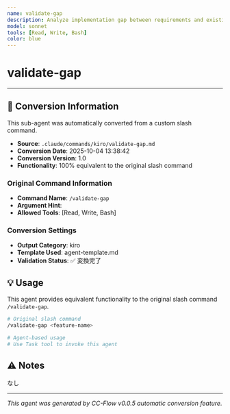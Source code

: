 ```yaml
---
name: validate-gap
description: Analyze implementation gap between requirements and existing codebase
model: sonnet
tools: [Read, Write, Bash]
color: blue
---
```


# validate-gap



---

## 🔄 Conversion Information

This sub-agent was automatically converted from a custom slash command.

- **Source**: `.claude/commands/kiro/validate-gap.md`
- **Conversion Date**: 2025-10-04 13:38:42
- **Conversion Version**: 1.0
- **Functionality**: 100% equivalent to the original slash command

### Original Command Information

- **Command Name**: `/validate-gap`
- **Argument Hint**: <feature-name>
- **Allowed Tools**: [Read, Write, Bash]

### Conversion Settings

- **Output Category**: kiro
- **Template Used**: agent-template.md
- **Validation Status**: ✅ 変換完了

## 💡 Usage

This agent provides equivalent functionality to the original slash command `/validate-gap`.

```bash
# Original slash command
/validate-gap <feature-name>

# Agent-based usage
# Use Task tool to invoke this agent
```

## ⚠️ Notes

なし

---

_This agent was generated by CC-Flow v0.0.5 automatic conversion feature._

